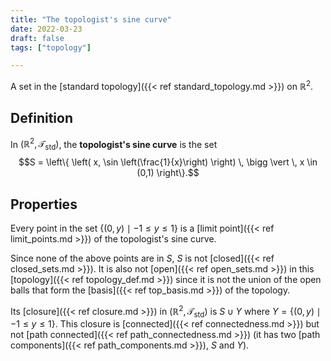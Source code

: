 ```yaml
---
title: "The topologist's sine curve"
date: 2022-03-23
draft: false
tags: ["topology"]

---
```


A set in the [standard topology]({{< ref standard_topology.md >}}) on $\mathbb{R}^2$.

## Definition
In $(\mathbb{R}^2, \mathcal{T}_\text{std})$, the **topologist's sine curve** is the set $$S = \left\{ \left( x, \sin \left(\frac{1}{x}\right) \right) \, \bigg \vert \, x \in (0,1) \right\}.$$

## Properties
Every point in the set $\{(0,y) \mid -1 \leq y \leq 1 \}$ is a [limit point]({{< ref limit_points.md >}}) of the topologist's sine curve. 

Since none of the above points are in $S$, $S$ is not [closed]({{< ref closed_sets.md >}}). It is also not [open]({{< ref open_sets.md >}}) in this [topology]({{< ref topology_def.md >}}) since it is not the union of the open balls that form the [basis]({{< ref top_basis.md >}}) of the topology. 

Its [closure]({{< ref closure.md >}}) in $(\mathbb{R}^2, \mathcal{T}_\text{std})$ is $S \cup Y$ where $Y = \{(0,y) \mid -1 \leq y \leq 1 \}$. This closure is [connected]({{< ref connectedness.md >}}) but not [path connected]({{< ref path_connectedness.md >}}) (it has two [path components]({{< ref path_components.md >}}), $S$ and $Y$). 
